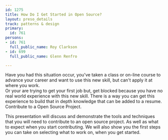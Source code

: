 ```yaml
---
id: 1275
title: How Do I Get Started in Open Source?
layout: preso_details
track: patterns & design
primary:
  id: 761
persons:
- id: 761
  full_public_name: Roy Clarkson
- id: 699
  full_public_name: Glenn Renfro

---
```

Have you had this situation occur, you've taken a class or on-line course to advance your career
and want to use this new skill, but can't apply it at where you work.   
Or your are trying to get your first job but, get blocked because you have no real world
experience with this new skill.  There is a way you can get this experience to build that in depth knowledge
that can be added to a resume. Contribute to a Open Source Project.  

This presentation will discuss and demonstrate the tools and techniques that you will need 
to contribute to an open source project. As well as what to expect when you start contributing. 
We will also show you the first steps you can take on selecting what to work on, when you get started.

